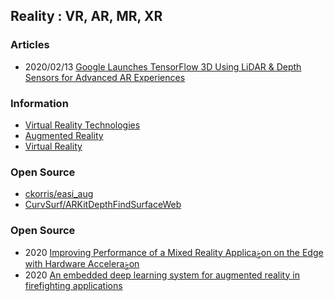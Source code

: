 ## Reality : VR, AR, MR, XR


### Articles
- 2020/02/13 [Google Launches TensorFlow 3D Using LiDAR & Depth Sensors for Advanced AR Experiences](https://mobile-ar.reality.news/news/google-launches-tensorflow-3d-using-lidar-depth-sensors-for-advanced-ar-experiences-0384343/)



### Information
- [Virtual Reality Technologies](https://www.nvidia.com/en-us/technologies/virtual-reality/)
- [Augmented Reality](https://developer.nvidia.com/taxonomy/term/786)
- [Virtual Reality](https://www.tfir.io/category/section/ar-vr/)



### Open Source
- [ckorris/easi_aug](https://github.com/ckorris/easi_aug)
- [CurvSurf/ARKitDepthFindSurfaceWeb](https://github.com/CurvSurf/ARKitDepthFindSurfaceWeb)


### Open Source
- 2020 [Improving Performance of a Mixed Reality Applicaࢢon on the Edge with Hardware Acceleraࢢon](https://liu.diva-portal.org/smash/get/diva2:1504409/FULLTEXT01.pdf)
- 2020 [An embedded deep learning system for augmented reality in firefighting applications](https://arxiv.org/pdf/2009.10679.pdf)


